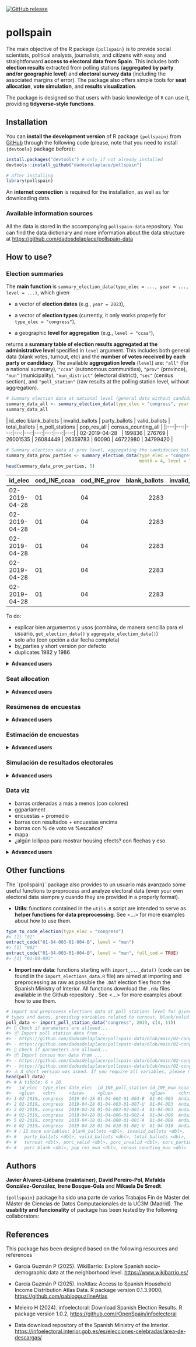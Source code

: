 
<!-- README.md is generated from README.Rmd. Please edit that file -->

<!-- badges: start -->

[![GitHub
release](https://img.shields.io/github/v/release/dadosdelaplace/pollspain)](https://github.com/dadosdelaplace/pollspain/releases)
<!-- badges: end -->

# pollspain

The main objective of the R package `{pollspain}` is to provide social
scientists, political analysts, journalists, and citizens with easy and
straightforward **access to electoral data from Spain**. This includes
both **election results** extracted from polling stations (**aggregated
by party and/or geographic level**) and **electoral survey data**
(including the associated margins of error). The package also offers
simple tools for **seat allocation**, **vote simulation**, and **results
visualization**.

The package is designed so that users with basic knowledge of `R` can
use it, providing **tidyverse-style functions**.

## Installation

You can **install the development version** of R package `{pollspain}`
from [GitHub](https://github.com/) through the following code (please,
note that you need to install `{devtools}` package before):

``` r
install.packages("devtools") # only if not already installed
devtools::install_github("dadosdelaplace/pollspain")
```

``` r
# after installing
library(pollspain)
```

An **internet connection** is required for the installation, as well as
for downloading data.

### Available information sources

All the data is stored in the accompanying `pollspain-data` repository.
You can find the data dictionary and more information about the data
structure at <https://github.com/dadosdelaplace/pollspain-data>

## How to use?

### Election summaries

The **main function** is
`summary_election_data(type_elec = ..., year = ..., level = ...)`, which
given

- a vector of **election dates** (e.g., `year = 2023`),

- a vector of **election types** (currently, it only works properly for
  `type_elec = "congress"`),

- a geographic **level for aggregation** (e.g., `level = "ccaa"`),

returns a **summary table of election results aggregated at the
administrative level** specified in `level` argument. This includes both
general data (blank votes, turnout, etc) and the **number of votes
received by each party or candidacy**. The available **aggregation
levels** (`level`) are: `"all"` (for a national summary), `"ccaa"`
(autonomous communities), `"prov"` (province), `"mun"` (municipality),
`"mun_district"` (electoral district), `"sec"` (census section), and
`"poll_station"` (raw results at the polling station level, without
aggregation).

``` r
# Summary election data at national level (general data without candidacies ballots)
summary_data_all <- summary_election_data(type_elec = "congress", year = 2019, month = 4)
summary_data_all
```

| id_elec blank_ballots | invalid_ballots | party_ballots | valid_ballots | total_ballots | n_poll_stations | pop_res_all | census_counting_all |
|:---|---:|---:|---:|---:|---:|---:|---:|---:|
| 02-2019-04-28 &nbsp; | 199836 | 276769 | 26001535 | 26084449 | 26359783 | 60090 | 46722980 | 34799420 |

``` r
# Summary election data at prov level, aggregating the candidacies ballots
summary_data_prov_parties <- summary_election_data(type_elec = "congress", year = 2019,
                                                   month = 4, level = "prov",  by_parties = TRUE)
head(summary_data_prov_parties, 5)
```

| id_elec | cod_INE_ccaa | cod_INE_prov | blank_ballots | invalid_ballots | party_ballots | valid_ballots | total_ballots | n_poll_stations | id_candidacies | abbrev_candidacies | name_candidacies | ballots | pop_res_prov | census_counting_prov | porc_candidacies_parties | porc_candidacies_valid | porc_candidacies_census |
|:---|:---|:---|---:|---:|---:|---:|---:|---:|:---|:---|:---|---:|---:|---:|---:|---:|---:|
| 02-2019-04-28 | 01 | 04 | 2283 | 2918 | 325814 | 326582 | 329496 | 804 | 000117 | VOX | VOX | 62648 | 709340 | 458996 | 19.228 | 19.183 | 13.649 |
| 02-2019-04-28 | 01 | 04 | 2283 | 2918 | 325814 | 326582 | 329496 | 804 | 000028 | EB | ESCAÑOS EN BLANCO | 536 | 709340 | 458996 | 0.165 | 0.164 | 0.117 |
| 02-2019-04-28 | 01 | 04 | 2283 | 2918 | 325814 | 326582 | 329496 | 804 | 000104 | RECORTES CE | RECORTES CERO-GRUPO VERDE | 412 | 709340 | 458996 | 0.126 | 0.126 | 0.090 |
| 02-2019-04-28 | 01 | 04 | 2283 | 2918 | 325814 | 326582 | 329496 | 804 | 000083 | PP | PARTIDO POPULAR | 73952 | 709340 | 458996 | 22.698 | 22.644 | 16.112 |
| 02-2019-04-28 | 01 | 04 | 2283 | 2918 | 325814 | 326582 | 329496 | 804 | 000096 | PSOE | PARTIDO SOCIALISTA OBRERO ESPAÑOL | 98924 | 709340 | 458996 | 30.362 | 30.291 | 21.552 |

To do:

- explicar bien argumentos y usos (combina, de manera sencilla para el
  usuario, `get_election_data()` y `aggregate_election_data()`)
- solo año (con opción a dar fecha completa)
- by_parties y short version por defecto
- duplicates 1982 y 1986

<details>
<summary><strong>Advanced users</strong></summary>

Poner una aperitivo y referirle a los articles.
</details>

### Seat allocation

<details>
<summary><strong>Advanced users</strong></summary>

Poner una aperitivo y referirle a los articles.

</details>

### Resúmenes de encuestas

<details>
<summary><strong>Advanced users</strong></summary>

Poner una aperitivo y referirle a los articles.

</details>

### Estimación de encuestas

<details>
<summary><strong>Advanced users</strong></summary>

Poner una aperitivo y referirle a los articles.

</details>

### Simulación de resultados electorales

<details>
<summary><strong>Advanced users</strong></summary>

Poner una aperitivo y referirle a los articles.

</details>

### Data viz

- barras ordenadas a más a menos (con colores)
- ggparlament
- encuestas + promedio
- barras con resultados + encuestas encima
- barras con % de voto vs %escaños?
- mapa
- ¿algún lollipop para mostrar housing efects? con flechas y eso.

<details>
<summary><strong>Advanced users</strong></summary>

Poner una aperitivo y referirle a los articles.

</details>

## Other functions

The ´{pollspain}\` package also provides to un usuario más avanzado some
useful functions to preprocess and analyze electoral data (even your own
electoral data siempre y cuando they are provided in a properly format).

- **Utils**: functions contained in the `utils.R` script are intended to
  serve as **helper functions for data preprocessing**. See \<…\> for
  more examples about how to use them.

``` r
type_to_code_election(type_elec = "congress")
#> [1] "02"
extract_code("01-04-003-01-004-B", level = "mun")
#> [1] "003"
extract_code("01-04-003-01-004-B", level = "mun", full_cod = TRUE)
#> [1] "01-04-003"
```

- **Import raw data**: functions starting with `import_..._data()` (code
  can be found in the `import_elections_data.R` file) are aimed at
  importing and preprocessing as raw as possible the `.DAT` election
  files from the Spanish Ministry of Interior. All functions download
  the `.rda` files available in the Github repository . See \<…\> for
  more examples about how to use them.

``` r
# import and preprocess elections data at poll stations level for given election
# types and dates, providing variables related to turnout, blank/valid votes, etc
poll_data <- import_poll_station_data("congress", 2019, c(4, 11))
#> 🔎 Check if parameters are allowed...
#> 📦 Import poll station data from ...
#> - https://github.com/dadosdelaplace/pollspain-data/blob/main/02-congress/02201904/raw_poll_stations_congress_2019_04.rda?raw=true
#> - https://github.com/dadosdelaplace/pollspain-data/blob/main/02-congress/02201911/raw_poll_stations_congress_2019_11.rda?raw=true
#> 🔎 Check if parameters are allowed...
#> 📦 Import census mun data from ...
#> - https://github.com/dadosdelaplace/pollspain-data/blob/main/02-congress/02201904/raw_mun_data_congress_2019_04.rda?raw=true
#> - https://github.com/dadosdelaplace/pollspain-data/blob/main/02-congress/02201911/raw_mun_data_congress_2019_11.rda?raw=true
#> ⚠️ A short version was asked. If you require all variables, please run with `short_version = FALSE'
head(poll_data)
#> # A tibble: 6 × 20
#>   id_elec  type_elec date_elec  id_INE_poll_station id_INE_mun ccaa  prov  mun  
#>   <glue>   <chr>     <date>     <glue>              <glue>     <chr> <chr> <chr>
#> 1 02-2019… congress  2019-04-28 01-04-003-01-004-B  01-04-003  Anda… Alme… Adra 
#> 2 02-2019… congress  2019-04-28 01-04-003-01-007-U  01-04-003  Anda… Alme… Adra 
#> 3 02-2019… congress  2019-04-28 01-04-003-02-001-A  01-04-003  Anda… Alme… Adra 
#> 4 02-2019… congress  2019-04-28 01-04-006-01-002-A  01-04-006  Anda… Alme… Albox
#> 5 02-2019… congress  2019-04-28 01-04-008-01-001-A  01-04-008  Anda… Alme… Alcó…
#> 6 02-2019… congress  2019-04-28 01-04-010-01-001-U  01-04-010  Anda… Alme… Alha…
#> # ℹ 12 more variables: blank_ballots <dbl>, invalid_ballots <dbl>,
#> #   party_ballots <dbl>, valid_ballots <dbl>, total_ballots <dbl>,
#> #   turnout <dbl>, porc_valid <dbl>, porc_invalid <dbl>, porc_parties <dbl>,
#> #   porc_blank <dbl>, pop_res_mun <dbl>, census_counting_mun <dbl>
```

<!--
&#10;## Datos del CERA (pending)
&#10;According to the National Statistics Institute (INE):
&#10;«The electoral roll contains the registration of those who meet the requirements to be voters and are not definitively or temporarily deprived of the right to vote. The electoral roll is composed of:
&#10;* The electoral roll of Spanish citizens residing in Spain (CER).
&#10;* The electoral roll of Spanish citizens residing abroad (CERA).
&#10;The electoral roll of residents in Spain who are nationals of countries with Agreements for municipal elections (CERE Agreements), and the electoral roll of citizens of the European Union residing in Spain for municipal and European Parliament elections (CERE EU).»
&#10;The `get_CERA_data()` function returns the data related to the CERA.
&#10;
``` r
ccaa_CERA_data <- get_CERA_data(election_data, level = "ccaa")
```
&#10;-->

## Authors

**Javier Álvarez-Liébana (maintainer)**, **David Pereiro-Pol**,
**Mafalda González-González**, **Irene Bosque-Gala** and **Mikaela De
Smedt**.

`{pollspain}` package ha sido una parte de varios Trabajos Fin de Máster
del Máster de Ciencias de Datos Computacionales de la UC3M (Madrid). The
**usability and funcionality** of package has been tested by the
following collaborators:

## References

This package has been designed based on the following resources and
references

- García Guzmán P (2025). WikiBarrio: Explore Spanish socio-demographic
  data at the neighborhood level. <https://www.wikibarrio.es/>

- García Guzmán P (2025). ineAtlas: Access to Spanish Household Income
  Distribution Atlas Data. R package version 0.1.3.9000,
  <https://github.com/pablogguz/ineAtlas>

- Meleiro H (2024). infoelectoral: Download Spanish Election Results. R
  package version 1.0.2, <https://github.com/rOpenSpain/infoelectoral>

- Data download repository of the Spanish Ministry of the Interior.
  <https://infoelectoral.interior.gob.es/es/elecciones-celebradas/area-de-descargas/>
